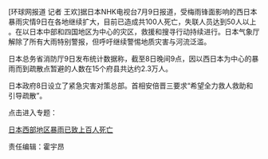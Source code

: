 [环球网报道 记者 王欢]据日本NHK电视台7月9日报道，受梅雨锋面影响的西日本暴雨灾情9日在各地继续扩大，目前已造成共100人死亡，失联人员达到50人以上
。在以日本中部和四国地区为中心的灾区，救援和搜寻行动持续进行。日本气象厅解除了所有大雨特别警报，但呼吁继续警惕地质灾害与河流泛滥。

日本总务省消防厅9日发布统计数据称，截至8日晚间9点，因以西日本为中心的暴雨而到疏散点暂避的人数在15个府县共达约2.3万人。

日本政府8日设立了紧急灾害对策总部。首相安倍晋三要求“希望全力救人救助和引导疏散”。

点击进入专题：

[日本西部地区暴雨已致上百人死亡](http://news.sina.cn/news_zt/japanstorm1807)

责任编辑：霍宇昂

